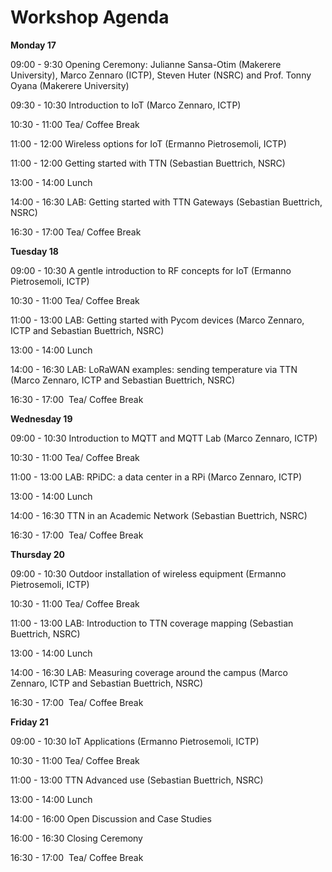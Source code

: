 Workshop Agenda
====

**Monday 17**

09:00 - 9:30 Opening Ceremony: Julianne Sansa-Otim (Makerere University), Marco Zennaro (ICTP), Steven Huter (NSRC) and Prof. Tonny Oyana (Makerere University)

09:30 - 10:30 Introduction to IoT (Marco Zennaro, ICTP)

10:30 - 11:00 Tea/ Coffee Break

11:00 - 12:00 Wireless options for IoT (Ermanno Pietrosemoli, ICTP)

11:00 - 12:00 Getting started with TTN (Sebastian Buettrich, NSRC)

13:00 - 14:00 Lunch

14:00 - 16:30 LAB: Getting started with TTN Gateways (Sebastian Buettrich, NSRC)

16:30 - 17:00 Tea/ Coffee Break



**Tuesday 18**

09:00 - 10:30 A gentle introduction to RF concepts for IoT (Ermanno Pietrosemoli, ICTP)

10:30 - 11:00 Tea/ Coffee Break

11:00 - 13:00 LAB: Getting started with Pycom devices (Marco Zennaro, ICTP and Sebastian Buettrich, NSRC)

13:00 - 14:00 Lunch

14:00 - 16:30 LAB: LoRaWAN examples: sending temperature via TTN (Marco Zennaro, ICTP and Sebastian Buettrich, NSRC)

16:30 - 17:00  Tea/ Coffee Break



**Wednesday 19**

09:00 - 10:30 Introduction to MQTT and MQTT Lab (Marco Zennaro, ICTP)

10:30 - 11:00 Tea/ Coffee Break

11:00 - 13:00 LAB: RPiDC: a data center in a RPi (Marco Zennaro, ICTP)

13:00 - 14:00 Lunch

14:00 - 16:30 TTN in an Academic Network (Sebastian Buettrich, NSRC)

16:30 - 17:00  Tea/ Coffee Break

**Thursday 20**

09:00 - 10:30 Outdoor installation of wireless equipment (Ermanno Pietrosemoli, ICTP)

10:30 - 11:00 Tea/ Coffee Break

11:00 - 13:00 LAB: Introduction to TTN coverage mapping (Sebastian Buettrich, NSRC)

13:00 - 14:00 Lunch

14:00 - 16:30 LAB: Measuring coverage around the campus (Marco Zennaro, ICTP and Sebastian Buettrich, NSRC)

16:30 - 17:00  Tea/ Coffee Break


**Friday 21**

09:00 - 10:30 IoT Applications (Ermanno Pietrosemoli, ICTP)

10:30 - 11:00 Tea/ Coffee Break

11:00 - 13:00 TTN Advanced use (Sebastian Buettrich, NSRC)

13:00 - 14:00 Lunch

14:00 - 16:00 Open Discussion and Case Studies

16:00 - 16:30 Closing Ceremony

16:30 - 17:00  Tea/ Coffee Break
